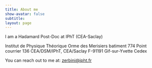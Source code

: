 ```yaml
---
title: About me
show-avatar: false
subtitle: 
layout: page
---
```


I am a Hadamard Post-Doc at IPhT (CEA-Saclay)

Institut de Physique Théorique
Orme des Merisiers batiment 774
Point courrier 136
CEA/DSM/IPhT, CEA/Saclay
F-91191 Gif-sur-Yvette Cedex

You can reach out to me at: [zerbini@ipht.fr](mailto:zerbini@ipht.fr)